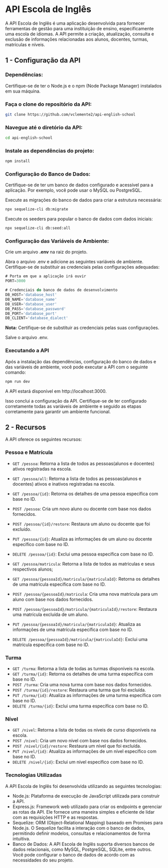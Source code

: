# API Escola de Inglês

A API Escola de Inglês é uma aplicação desenvolvida para fornecer ferramentas de
gestão para uma instituição de ensino, especificamente uma escola de idiomas. A
API permite a criação, atualização, consulta e exclusão de informações
relacionadas aos alunos, docentes, turmas, matrículas e níveis.

## **1 - Configuração da API**

### **Dependências:**

Certifique-se de ter o Node.js e o npm (Node Package Manager) instalados em sua
máquina.

### **Faça o clone do repositório da API:**

```bash
git clone https://github.com/vclemente2/api-english-school
```

### **Navegue até o diretório da API:**

```bash
cd api-english-school
```

### **Instale as dependências do projeto:**

```bash
npm install
```

### **Configuração do Banco de Dados:**

Certifique-se de ter um banco de dados configurado e acessível para a aplicação.
Por exemplo, você pode usar o MySQL ou PostgreSQL.

Execute as migrações do banco de dados para criar a estrutura necessária:

```bash
npx sequelize-cli db:migrate
```

Execute os seeders para popular o banco de dados com dados iniciais:

```bash
npx sequelize-cli db:seed:all
```

### **Configuração das Variáveis de Ambiente:**

Crie um arquivo **.env** na raiz do projeto.

Abra o arquivo .env e adicione as seguintes variáveis de ambiente. Certifique-se
de substituir as credenciais pelas configurações adequadas:

```Javascript
# Porta em que a aplicação irá ouvir
PORT=3000

# Credenciais do banco de dados de desenvolvimento
DB_HOST='database_host'
DB_NAME='database_name'
DB_USER='database_user'
DB_PASS='database_password'
DB_PORT='database_port'
DB_CLIENT='database_dialect'
```

**Nota:** Certifique-se de substituir as credenciais pelas suas configurações.

Salve o arquivo .env.

### **Executando a API**

Após a instalação das dependências, configuração do banco de dados e das
variáveis de ambiente, você pode executar a API com o seguinte comando:

```bash
npm run dev
```

A API estará disponível em http://localhost:3000.

Isso conclui a configuração da API. Certifique-se de ter configurado
corretamente todas as variáveis de ambiente e seguido as etapas corretamente
para garantir um ambiente funcional.

## **2 - Recursos**

A API oferece os seguintes recursos:

### Pessoa e Matrícula

- `GET /pessoa`: Retorna a lista de todos as pessoas(alunos e docentes) ativos
  registradas na escola.
- `GET /pessoa/all`: Retorna a lista de todos as pessoas(alunos e docentes)
  ativos e inativos registradas na escola.
- `GET /pessoa/{id}`: Retorna os detalhes de uma pessoa específica com base no
  ID.
- `POST /pessoa`: Cria um novo aluno ou docente com base nos dados fornecidos.
- `POST /pessoa/{id}/restore`: Restaura um aluno ou docente que foi excluído.
- `PUT /pessoa/{id}`: Atualiza as informações de um aluno ou docente específico
  com base no ID.
- `DELETE /pessoa/{id}`: Exclui uma pessoa específica com base no ID.

- `GET /pessoa/matricula`: Retorna a lista de todos as matriculas e seus
  respectivos alunos;
- `GET /pessoa/{pessoaId}/matricula/{matriculaId}`: Retorna os detalhes de uma
  matricula específica com base no ID.
- `POST /pessoa/{pessoaId}/matricula`: Cria uma nova matrícula para um aluno com
  base nos dados fornecidos.
- `POST /pessoa/{pessoaId}/matricula/{matriculaId}/restore`: Restaura uma
  matrícula excluída de um aluno.
- `PUT /pessoa/{pessoaId}/matricula/{matriculaId}`: Atualiza as informações de
  uma matrícula específica com base no ID.
- `DELETE /pessoa/{pessoaId}/matricula/{matriculaId}`: Exclui uma matrícula
  específica com base no ID.

### Turma

- `GET /turma`: Retorna a lista de todas as turmas disponíveis na escola.
- `GET /turma/{id}`: Retorna os detalhes de uma turma específica com base no ID.
- `POST /turma`: Cria uma nova turma com base nos dados fornecidos.
- `POST /turma/{id}/restore`: Restaura uma turma que foi excluída.
- `PUT /turma/{id}`: Atualiza as informações de uma turma específica com base no
  ID.
- `DELETE /turma/{id}`: Exclui uma turma específica com base no ID.

### Nível

- `GET /nivel`: Retorna a lista de todas os níveis de curso disponíveis na
  escola.
- `POST /nivel`: Cria um novo nível com base nos dados fornecidos.
- `POST /nivel/{id}/restore`: Restaura um nível que foi excluída.
- `PUT /nivel/{id}`: Atualiza as informações de um nível específico com base no
  ID.
- `DELETE /nivel/{id}`: Exclui um nível específico com base no ID.

### Tecnologias Utilizadas

A API Escola de Inglês foi desenvolvida utilizando as seguintes tecnologias:

- Node.js: Plataforma de execução de JavaScript utilizada para construir a API.
- Express.js: Framework web utilizado para criar os endpoints e gerenciar as
  rotas da API. Ele fornece uma maneira simples e eficiente de lidar com as
  requisições HTTP e as respostas.
- Sequelize: ORM (Object-Relational Mapping) baseado em Promises para Node.js. O
  Sequelize facilita a interação com o banco de dados, permitindo definir
  modelos, consultas e relacionamentos de forma intuitiva.
- Banco de Dados: A API Escola de Inglês suporta diversos bancos de dados
  relacionais, como MySQL, PostgreSQL, SQLite, entre outros. Você pode
  configurar o banco de dados de acordo com as necessidades do seu projeto.
